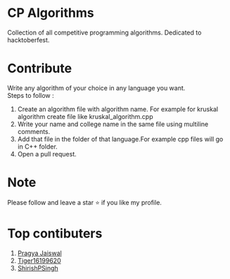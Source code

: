 # CP Algorithms
Collection of all competitive programming algorithms. Dedicated to hacktoberfest.

# Contribute

Write any algorithm of your choice in any language you want.<br>
Steps to follow :
1. Create an algorithm file with algorithm name. For example for kruskal algorithm create file like kruskal_algorithm.cpp
2. Write your name and college name in the same file using multiline comments.
3. Add that file in the folder of that language.For example cpp files will go in C++ folder.
4. Open a pull request.

# Note
Please follow and leave a star ⭐ if you like my profile.

# Top contibuters

1. [Pragya Jaiswal](https://github.com/pragyajaiswa05l)
2. [Tiger16199620](https://github.com/Tiger16199620)
3. [ShirishPSingh](https://github.com/ShirishPSingh)
